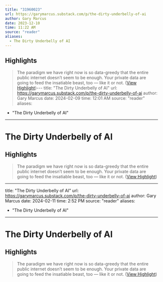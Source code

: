 ```yaml
---
title: "31960023"
url: https://garymarcus.substack.com/p/the-dirty-underbelly-of-ai
author: Gary Marcus
date: 2023-12-10
time: 11:22 AM
source: "reader"
aliases:
  - The Dirty Underbelly of AI
---
```

## Highlights
> The paradigm we have right now is so data-greedy that the entire public internet doesn’t seem to be enough. Your private data are going to feed the insatiable beast, too — like it or not. ([View Highlight](https://read.readwise.io/read/01h9rajmgcsjfw1whmyg5tjqpr))---
title: "The Dirty Underbelly of AI"
url: https://garymarcus.substack.com/p/the-dirty-underbelly-of-ai
author: Gary Marcus
date: 2024-02-09
time: 12:01 AM
source: "reader"
aliases:
  - "The Dirty Underbelly of AI"
---
# The Dirty Underbelly of AI

## Highlights
> The paradigm we have right now is so data-greedy that the entire public internet doesn’t seem to be enough. Your private data are going to feed the insatiable beast, too — like it or not. ([View Highlight](https://read.readwise.io/read/01h9rajmgcsjfw1whmyg5tjqpr))

---
title: "The Dirty Underbelly of AI"
url: https://garymarcus.substack.com/p/the-dirty-underbelly-of-ai
author: Gary Marcus
date: 2024-02-11
time: 2:52 PM
source: "reader"
aliases:
  - "The Dirty Underbelly of AI"
---
# The Dirty Underbelly of AI

## Highlights
> The paradigm we have right now is so data-greedy that the entire public internet doesn’t seem to be enough. Your private data are going to feed the insatiable beast, too — like it or not. ([View Highlight](https://read.readwise.io/read/01h9rajmgcsjfw1whmyg5tjqpr))

